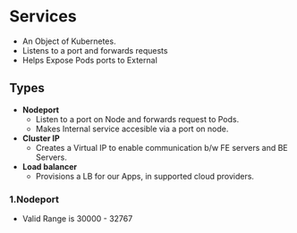# Services 
- An Object of Kubernetes.
- Listens to a port and forwards requests 
- Helps Expose Pods ports to External 


## Types
- __Nodeport__
  - Listen to a port on Node and forwards request to Pods. 
  - Makes Internal service accesible via a port on node.
- __Cluster IP__
  - Creates a Virtual IP to enable communication b/w FE servers and BE Servers. 
- __Load balancer__
  -  Provisions a LB for our Apps, in supported cloud providers.
 
 
 ### 1.Nodeport
 
 - Valid Range is 30000 - 32767
